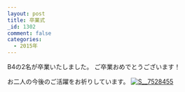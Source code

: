 ```yaml
---
layout: post
title: 卒業式
_id: 1302
comment: false
categories:
  - 2015年
---
```


B4の2名が卒業いたしました。
ご卒業おめでとうございます！

お二人の今後のご活躍をお祈りしています。
[![S__7528455](/wp-content/uploads/2015/10/S__7528455.jpg)](/wp-content/uploads/2015/10/S__7528455.jpg)
